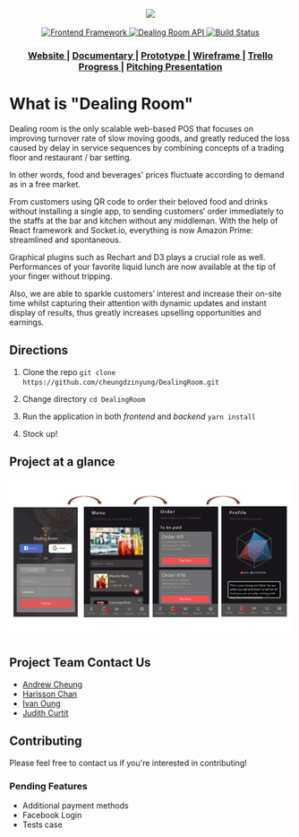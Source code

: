 <p align="center">
  <img src="https://github.com/cheungdzinyung/DealingRoom/blob/development/img/banner.png?raw=true" />
</p>

<div align="center">
  <!-- Framework -->
  <a href="#">
    <img src="https://img.shields.io/badge/Frontend%20Framework-React-blue.svg"
      alt="Frontend Framework" />
  </a>
  <!-- NPM version -->
  <a href="https://dealingroom.docs.apiary.io/#">
    <img src="https://img.shields.io/badge/API%20documentation-Apiary-brightgreen.svg"
      alt="Dealing Room API" />
  </a>
  <!-- Build Status -->
  <a href="https://circleci.com/gh/cheungdzinyung/DealingRoom">
    <img src="https://img.shields.io/circleci/project/github/cheungdzinyung/DealingRoom/master.svg"
      alt="Build Status" />
  </a>

</div>

<div align="center">
  <h3>
    <a href="https://www.dealingroom.live">
      Website
    </a>
    <span> | </span>
    <a href="https://dealingroom.docs.apiary.io/">
      Documentary
    </a>
    <span> | </span>
    <a href="https://www.figma.com/file/YVFLSEHk7bOFMU7ZxMLdcRau/Dealingroom">
      Prototype
    </a>
    <span> | </span>
    <a href="https://drive.google.com/file/d/1STR5Tw0yYQmC_WD9KtSvPOsSfuFEPscl/view">
      Wireframe
    </a>
    <span> | </span>
    <a href="https://trello.com/b/Mm9p1WzS">
      Trello Progress
    </a>
    <span> | </span>
    <a href="https://www.youtube.com/watch?v=273V21nY3Us">
      Pitching Presentation
    </a>
  </h3>
</div>

 
 # What is "Dealing Room"
Dealing room is the only scalable web-based POS that focuses on improving turnover rate of slow moving goods, and greatly reduced the loss caused by delay in service sequences by combining concepts of a trading floor and restaurant / bar setting.

In other words, food and beverages' prices fluctuate according to demand as in a free market.

From customers using QR code to order their beloved food and drinks without installing a single app, to sending customers’ order immediately to the staffs at the bar and kitchen without any middleman. With the help of React framework and Socket.io, everything is now Amazon Prime: streamlined and spontaneous. 

Graphical plugins such as Rechart and D3 plays a crucial role as well. Performances of your favorite liquid lunch are now available at the tip of your finger without tripping. 

Also, we are able to sparkle customers’ interest and increase their on-site time whilst capturing their attention with dynamic updates and instant display of results, thus greatly increases upselling opportunities and earnings.


## Directions
1. Clone the repo ```git clone https://github.com/cheungdzinyung/DealingRoom.git```

2. Change directory ```cd DealingRoom```

3. Run the application in both *frontend* and *backend* ```yarn install```

4. Stock up!

## Project at a glance

![UI flow](img/UI-flow.png) 

## Project Team Contact Us

- [Andrew Cheung](https://www.linkedin.com/in/dzinyungandrewcheung/) 
- [Harisson Chan](https://www.linkedin.com/in/harrison-chan-3796b7163/) 
- [Ivan Oung](https://www.linkedin.com/in/ivanoung/) 
- [Judith Curtit](https://www.linkedin.com/in/judith-curtit-182b0357/)


## Contributing
Please feel free to contact us if you're interested in contributing!

### Pending Features
* Additional payment methods
* Facebook Login
* Tests case

